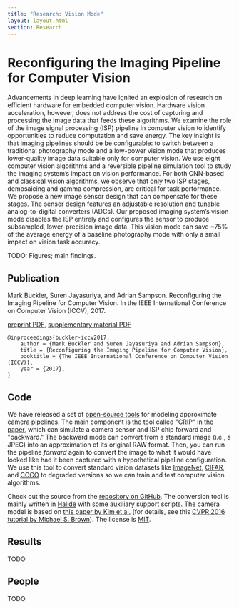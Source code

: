 ```yaml
---
title: "Research: Vision Mode"
layout: layout.html
section: Research
---
```

# Reconfiguring the Imaging Pipeline for Computer Vision

Advancements in deep learning have ignited an explosion of research on efficient hardware for embedded computer vision. Hardware vision acceleration, however, does not address the cost of capturing and processing the image data that feeds these algorithms. We examine the role of the image signal processing (ISP) pipeline in computer vision to identify opportunities to reduce computation and save energy. The key insight is that imaging pipelines should be be configurable: to switch between a traditional photography mode and a low-power vision mode that produces lower-quality image data suitable only for computer vision. We use eight computer vision algorithms and a reversible pipeline simulation tool to study the imaging system’s impact on vision performance. For both CNN-based and classical vision algorithms, we observe that only two ISP stages, demosaicing and gamma compression, are critical for task performance. We propose a new image sensor design that can compensate for these stages. The sensor design features an adjustable resolution and tunable analog-to-digital converters (ADCs). Our proposed imaging system’s vision mode disables the ISP entirely and configures the sensor to produce subsampled, lower-precision image data. This vision mode can save ~75% of the average energy of a baseline photography mode with only a small impact on vision task accuracy.

TODO: Figures; main findings.

## Publication

Mark Buckler, Suren Jayasuriya, and Adrian Sampson.
Reconfiguring the Imaging Pipeline for Computer Vision.
In the IEEE International Conference on Computer Vision (ICCV), 2017.

[preprint PDF][paper], [supplementary material PDF][supp]

    @inproceedings{buckler-iccv2017,
        author = {Mark Buckler and Suren Jayasuriya and Adrian Sampson},
        title = {Reconfiguring the Imaging Pipeline for Computer Vision},
        booktitle = {The IEEE International Conference on Computer Vision (ICCV)},
        year = {2017},
    }

[paper]: /pubs/visionmode-iccv2017.pdf
[supp]: /pubs/visionmode-iccv2017-supplemental.pdf

## Code

We have released a set of [open-source tools][gh] for modeling approximate camera pipelines.
The main component is the tool called "CRIP" in the [paper][], which can simulate a camera sensor and ISP chip forward and "backward." 
The backward mode can convert from a standard image (i.e., a JPEG) into an approximation of its original RAW format.
Then, you can run the pipeline *forward* again to convert the image to what it would have looked like had it been captured with a hypothetical pipeline configuration.
We use this tool to convert standard vision datasets like [ImageNet][], [CIFAR][], and [COCO][] to degraded versions so we can train and test computer vision algorithms.

[imagenet]: http://www.image-net.org
[cifar]: https://www.cs.toronto.edu/~kriz/cifar.html
[coco]: http://mscoco.org

Check out the source from the [repository on GitHub][gh].
The conversion tool is mainly written in [Halide][] with some auxiliary support scripts.
The camera model is based on [this paper by Kim et al.][kim] (for details, see this [CVPR 2016 tutorial by Michael S. Brown][brown]).
The license is [MIT][].

[mit]: https://opensource.org/licenses/MIT
[gh]: https://github.com/cucapra/approx-vision
[halide]: http://halide-lang.org
[kim]: http://ieeexplore.ieee.org/document/6158647/
[brown]: http://www.eecs.yorku.ca/~mbrown/CVPR2016_Brown.html

## Results

TODO

## People

TODO
